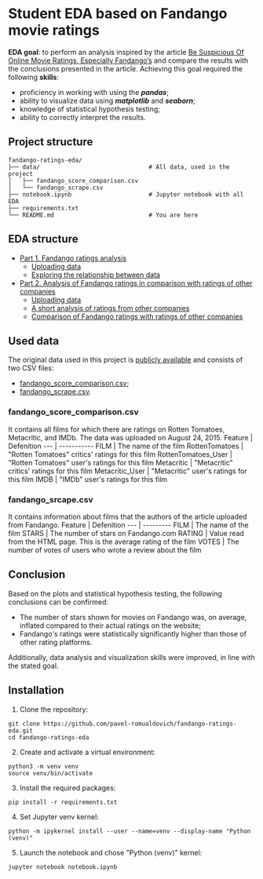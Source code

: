 # Student EDA based on Fandango movie ratings
**EDA goal**: to perform an analysis inspired by the article [Be Suspicious Of Online Movie Ratings, Especially Fandango’s](http://fivethirtyeight.com/features/fandango-movies-ratings/) and compare the results with the conclusions presented in the article. Achieving this goal required the following **skills**:
- proficiency in working with using the ***pandas***;
- ability to visualize data using ***matplotlib*** and ***seaborn***;
- knowledge of statistical hypothesis testing;
- ability to correctly interpret the results.

## Project structure
```
fandango-ratings-eda/
├── data/                               # All data, used in the project
│   ├── fandango_score_comparison.csv
│   └── fandango_scrape.csv
├── notebook.ipynb                      # Jupyter notebook with all EDA
├── requirements.txt
└── README.md                           # You are here
```

## EDA structure
- [Part 1. Fandango ratings analysis](notebook.ipynb#part-1-fandango-ratings-analysis)
  - [Uploading data](notebook.ipynb#uploading-data)
  - [Exploring the relationship between data](notebook.ipynb#exploring-the-relationship-between-data)
- [Part 2. Analysis of Fandango ratings in comparison with ratings of other companies](notebook.ipynb#part-2-analysis-of-fandango-ratings-in-comparison-with-ratings-of-other-companies)
  - [Uploading data](notebook.ipynb#uploading-data-1)
  - [A short analysis of ratings from other companies](notebook.ipynb#a-short-analysis-of-ratings-from-other-companies)
  - [Comparison of Fandango ratings with ratings of other companies](notebook.ipynb#comparison-of-fandango-ratings-with-ratings-of-other-companies)

## Used data
The original data used in this project is [publicly available](https://github.com/fivethirtyeight/data/tree/master/fandango) and consists of two CSV files:
- [fandango_score_comparison.csv](data/fandango_score_comparison.csv);
- [fandango_scrape.csv](data/fandango_scrape.csv).

### fandango_score_comparison.csv
It contains all films for which there are ratings on Rotten Tomatoes, Metacritic, and IMDb. The data was uploaded on August 24, 2015.
Feature | Defenition
--- | -----------
FILM | The name of the film
RottenTomatoes | "Rotten Tomatoes" critics' ratings for this film
RottenTomatoes_User | "Rotten Tomatoes" user's ratings for this film
Metacritic | "Metacritic" critics' ratings for this film
Metacritic_User | "Metacritic" user's ratings for this film
IMDB | "IMDb" user's ratings for this film

### fandango_srcape.csv
It contains information about films that the authors of the article uploaded from Fandango.
Feature | Defenition
--- | ---------
FILM | The name of the film
STARS | The number of stars on Fandango.com
RATING | Value read from the HTML page. This is the average rating of the film
VOTES | The number of votes of users who wrote a review about the film

## Conclusion
Based on the plots and statistical hypothesis testing, the following conclusions can be confirmed:
- The number of stars shown for movies on Fandango was, on average, inflated compared to their actual ratings on the website;
- Fandango's ratings were statistically significantly higher than those of other rating platforms.

Additionally, data analysis and visualization skills were improved, in line with the stated goal.
## Installation
1. Clone the repository:
```shell
git clone https://github.com/pavel-romualdovich/fandango-ratings-eda.git
cd fandango-ratings-eda
```
2. Create and activate a virtual environment:
```shell
python3 -m venv venv
source venv/bin/activate
```
3. Install the required packages:
```shell
pip install -r requirements.txt
```
4. Set Jupyter venv kernel:
```shell
python -m ipykernel install --user --name=venv --display-name "Python (venv)"
```
5. Launch the notebook and chose "Python (venv)" kernel:
```shell
jupyter notebook notebook.ipynb
```
